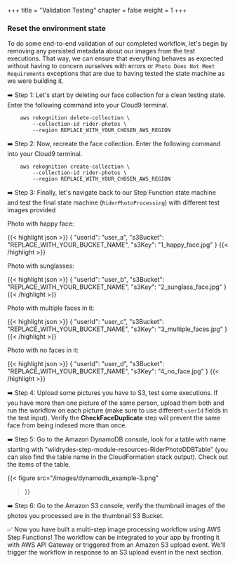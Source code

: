 +++
title = "Validation Testing"
chapter = false
weight = 1
+++


### Reset the environment state

To do some end-to-end validation of our completed workflow, let's begin by removing any persisted metadata about our images from the test executions. That way, we can ensure that everything behaves as expected without having to concern ourselves with errors or `Photo Does Not Meet Requirements` exceptions that are due to having tested the state machine as we were building it.

➡️ Step 1: Let's start by deleting our face collection for a clean testing state. Enter the following command into your Cloud9 terminal.

		aws rekognition delete-collection \
			--collection-id rider-photos \
			--region REPLACE_WITH_YOUR_CHOSEN_AWS_REGION

➡️ Step 2: Now, recreate the face collection. Enter the following command into your Cloud9 terminal.

		aws rekognition create-collection \
			--collection-id rider-photos \
			--region REPLACE_WITH_YOUR_CHOSEN_AWS_REGION


➡️ Step 3: Finally, let's navigate back to our Step Function state machine and test the final state machine (`RiderPhotoProcessing`) with different test images provided

Photo with happy face:

{{< highlight json >}}
{
	"userId": "user_a",
	"s3Bucket": "REPLACE_WITH_YOUR_BUCKET_NAME",
	"s3Key": "1_happy_face.jpg"
}	{{< /highlight >}}


Photo with sunglasses:

{{< highlight json >}}
{
	"userId": "user_b",
	"s3Bucket": "REPLACE_WITH_YOUR_BUCKET_NAME",
	"s3Key": "2_sunglass_face.jpg"
}	{{< /highlight >}}

Photo with multiple faces in it:

{{< highlight json >}}
{
	"userId": "user_c",
	"s3Bucket": "REPLACE_WITH_YOUR_BUCKET_NAME",
	"s3Key": "3_multiple_faces.jpg"
}	{{< /highlight >}}

Photo with no faces in it:

{{< highlight json >}}
{
	"userId": "user_d",
	"s3Bucket": "REPLACE_WITH_YOUR_BUCKET_NAME",
	"s3Key": "4_no_face.jpg"
}	{{< /highlight >}}

➡️ Step 4: Upload some pictures you have to S3, test some executions. If you have more than one picture of the same person, upload them both and run the workflow on each picture (make sure to use different `userId` fields in the test input). Verify the **CheckFaceDuplicate** step will prevent the same face from being indexed more than once.

➡️ Step 5: Go to the Amazon DynamoDB console, look for a table with name starting with "wildrydes-step-module-resources-RiderPhotoDDBTable" (you can also find the table name in the CloudFormation stack output). Check out the items of the table.

{{< figure
	src="/images/dynamodb_example-3.png"
>}}

➡️ Step 6: Go to the Amazon S3 console, verify the thumbnail images of the photos you processed are in the thumbnail S3 Bucket.

:white_check_mark: Now you have built a multi-step image processing workflow using AWS Step Functions! The workflow can be integrated to your app by fronting it with AWS API Gateway or triggered from an Amazon S3 upload event.  We'll trigger the workflow in response to an S3 upload event in the next section.
